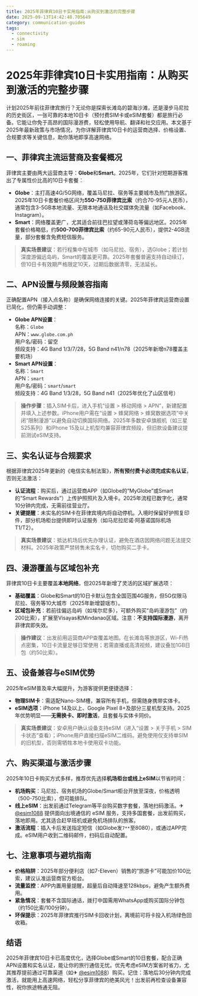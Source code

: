```yaml
---
title: 2025年菲律宾10日卡实用指南:从购买到激活的完整步骤
date: 2025-09-13T14:42:48.705649
category: communication-guides
tags:
  - connectivity
  - sim
  - roaming
---
```


# 2025年菲律宾10日卡实用指南：从购买到激活的完整步骤

计划2025年前往菲律宾旅行？无论你是探索长滩岛的碧海沙滩，还是漫步马尼拉的历史街区，一张可靠的本地10日卡（预付费SIM卡或eSIM套餐）都是旅行必备。它能让你免于高昂的国际漫游费，轻松使用导航、翻译和社交应用。本文基于2025年最新政策与市场情况，为你详解菲律宾10日卡的运营商选择、价格设置、合规要求等关键信息，助你落地即享高速网络。

## 一、菲律宾主流运营商及套餐概况
菲律宾主要由两大运营商主导：**Globe**和**Smart**。2025年，它们针对短期游客推出了专属性价比高的10日卡套餐：
- **Globe**：主打高速4G/5G网络，覆盖马尼拉、宿务等主要城市及热门旅游区。2025年10日卡套餐价格区间为**550-750菲律宾比索**（约合70-95元人民币），通常包含3-5GB本地流量、无限本地通话及社交媒体免流量（如Facebook、Instagram）。
- **Smart**：网络覆盖更广，尤其适合前往巴拉望或薄荷岛等偏远地区。2025年套餐价格略低，约**500-700菲律宾比索**（约65-90元人民币），提供2-4GB流量，部分套餐含免费短信服务。
> **真实场景建议**：若行程集中在城市（如马尼拉、宿务），选Globe；若计划深度游偏远岛屿，Smart的覆盖更可靠。2025年套餐普遍支持自动续订，但10日卡有效期严格限定10天，过期后数据清零，无法延长。

## 二、APN设置与频段兼容指南
正确配置APN（接入点名称）是确保网络连接的关键。2025年菲律宾运营商设置已简化，但仍需手动调整：
- **Globe APN设置**：  
  名称：`Globe`  
  APN：`www.globe.com.ph`  
  用户名/密码：留空  
  频段支持：4G Band 1/3/7/28，5G Band n41/n78（2025年新增n78覆盖主要机场）
- **Smart APN设置**：  
  名称：`Smart`  
  APN：`smart`  
  用户名/密码：`smart`/`smart`  
  频段支持：4G Band 1/3/28，5G Band n41（2025年优化了山区信号）
> **操作步骤**：插入SIM卡后，进入手机“设置 > 移动网络 > APN”，新建配置并填入上述参数。iPhone用户需在“设置 > 蜂窝网络 > 蜂窝数据选项”中关闭“限制漫游”以避免自动切换国际网络。2025年多数安卓旗舰机（如三星S25系列）和iPhone 15及以上机型均兼容菲律宾频段，但旧款设备建议提前测试eSIM支持。

## 三、实名认证与合规要求
根据菲律宾2025年更新的《电信实名制法案》，**所有预付费卡必须完成实名认证**，否则无法激活：
- **认证流程**：购买后，通过运营商APP（如Globe的“MyGlobe”或Smart的“Smart Rewards”）上传护照照片及入境卡。2025年流程已数字化，通常10分钟内完成，无需前往营业厅。
- **关键提醒**：未实名的SIM卡在菲律宾境内将自动停机。入境时保留好护照复印件，部分机场柜台提供即时认证服务（如马尼拉尼诺·阿基诺国际机场T1/T2）。
> **真实场景建议**：抵达机场后优先办理认证，避免在酒店因网络问题无法提交材料。2025年政策严禁转售未实名卡，切勿购买二手卡。

## 四、漫游覆盖与区域包补充
菲律宾10日卡主要覆盖**本地网络**，但2025年新增了灵活的区域扩展选项：
- **基础覆盖**：Globe和Smart的10日卡默认包含全国范围4G服务，但5G仅限马尼拉、宿务等10大城市（2025年新增碧瑶市）。
- **区域包补充**：若前往偏远岛屿（如埃尔尼多），可额外购买“岛屿漫游包”（约200比索），扩展至Visayas和Mindanao区域。注意：**不支持国际漫游**，离开菲律宾即失效。
> **操作建议**：出发前用运营商APP查覆盖地图。在长滩岛等旅游区，Wi-Fi热点密集，10日卡流量足够日常使用；若需直播或高清视频，建议叠加1GB日包（约50比索）。

## 五、设备兼容与eSIM优势
2025年eSIM普及率大幅提升，为游客提供更便捷选择：
- **物理SIM卡**：需适配Nano-SIM槽，兼容所有手机，但需随身携带实体卡。
- **eSIM选项**：iPhone 14及以上、Google Pixel 8+及部分三星机型支持。2025年优势明显——**无需换卡、即时激活**，且套餐与实体卡同价。
> **真实场景建议**：安卓用户确认设备支持eSIM（进入“设置 > 关于手机 > SIM卡状态”查看）；iPhone用户直接扫描eSIM二维码。避免使用仅支持单SIM的旧机型，否则需牺牲本地卡使用双卡功能。

## 六、购买渠道与激活步骤
2025年10日卡购买方式多样，推荐优先选择**机场柜台或线上eSIM**以节省时间：
- **机场购买**：马尼拉、宿务机场的Globe/Smart柜台开放至深夜，价格透明（500-750比索），但可能排队。
- **线上eSIM**：出发前通过Telegram等平台购买数字套餐，落地扫码激活。✈ [@esim1088](https://t.me/s/esim1088) 提供面向出境通信的 eSIM 服务，支持多国套餐，出发前购买，落地即用。尤其适合赶早班机或避免机场排队的旅客。
- **激活流程**：插入卡后发送指定短信（如Globe发`7**`至8080），或通过APP完成。eSIM用户收到二维码邮件，扫码后自动配置。

## 七、注意事项与避坑指南
- **价格陷阱**：2025年部分便利店（如7-Eleven）销售的“旅游卡”可能加价100比索，建议认准运营商官方柜台。
- **流量监控**：APP内置用量提醒，超量后自动降速至128kbps，避免产生额外费用。
- **紧急情况**：套餐不含国际通话，拨打中国需用WhatsApp或购买国际分钟包（约150比索/100分钟）。
- **环保提示**：2025年菲律宾推行SIM卡回收计划，离境前可将卡投入机场绿色回收箱。

## 结语
2025年菲律宾10日卡已高度优化，选择Globe或Smart的10日套餐，配合正确APN设置和实名认证，能让你的旅行通信无忧。优先考虑eSIM方案省时省力，尤其推荐提前通过可靠渠道（如✈ [@esim1088](https://t.me/s/esim1088)）购买。记住：落地后30分钟内完成激活，就能用上高速网络，轻松分享菲律宾的绝美风光！出发前再检查设备兼容性，祝你旅途畅通无阻。